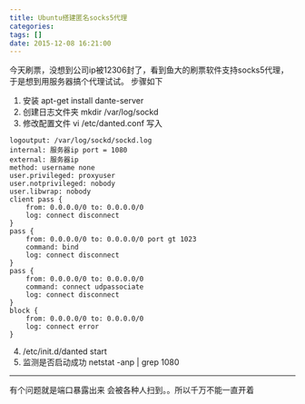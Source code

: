 ```yaml
---
title: Ubuntu搭建匿名socks5代理
categories: 
tags: []
date: 2015-12-08 16:21:00
---
```


今天刷票，没想到公司ip被12306封了，看到鱼大的刷票软件支持socks5代理，于是想到用服务器搞个代理试试。
步骤如下
1. 安装
apt-get install dante-server
2. 创建日志文件夹
mkdir /var/log/sockd
3. 修改配置文件
vi /etc/danted.conf
写入
```shell
logoutput: /var/log/sockd/sockd.log
internal: 服务器ip port = 1080
external: 服务器ip
method: username none
user.privileged: proxyuser
user.notprivileged: nobody
user.libwrap: nobody
client pass {
    from: 0.0.0.0/0 to: 0.0.0.0/0
    log: connect disconnect
}
pass {
    from: 0.0.0.0/0 to: 0.0.0.0/0 port gt 1023
    command: bind
    log: connect disconnect
}
pass {
    from: 0.0.0.0/0 to: 0.0.0.0/0
    command: connect udpassociate
    log: connect disconnect
}
block {
    from: 0.0.0.0/0 to: 0.0.0.0/0
    log: connect error
}
```
4. /etc/init.d/danted start
5. 监测是否启动成功
netstat -anp | grep 1080

------
有个问题就是端口暴露出来 会被各种人扫到。。所以千万不能一直开着
